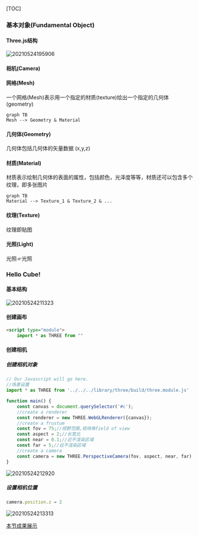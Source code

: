 [TOC]

### 基本对象(Fundamental Object)
#### Three.js结构
![20210524195906](https://cdn.jsdelivr.net/gh/FriedrichHayec/Pic@master/Blogs/Pictures20210524195906.png)
#### 相机(Camera)

#### 网格(Mesh)
一个网格(Mesh)表示用一个指定的材质(texture)绘出一个指定的几何体(geometry)
```mermaid
graph TB
Mesh --> Geometry & Material
```

#### 几何体(Geometry)
几何体包括几何体的矢量数据
(x,y,z)

#### 材质(Material)
材质表示绘制几何体的表面的属性，包括颜色，光泽度等等，材质还可以包含多个纹理，即多张图片
```mermaid
graph TB
Material --> Texture_1 & Texture_2 & ...
```

#### 纹理(Texture)
纹理即贴图

#### 光照(Light)
光照☞光照

### Hello Cube!
#### 基本结构
![20210524211323](https://cdn.jsdelivr.net/gh/FriedrichHayec/Pic@master/Blogs/Pictures20210524211323.png)

#### 创建画布
```html
<script type="module">
    import * as THREE from ""
```

#### 创建相机
##### 创建相机对象
```javascript
// Our Javascript will go here.
//场景设置
import * as THREE from '../../../library/three/build/three.module.js'

function main() {
    const canvas = document.querySelector('#c');
    //create a renderer
    const renderer = new THREE.WebGLRenderer({canvas});
    //create a frustum
    const fov = 75;//视野范围,视场角field of view
    const aspect = 2;//长宽比
    const near = 0.1;//近不渲染区域
    const far = 5;//远不渲染区域
    //create a camera
    const camera = new THREE.PerspectiveCamera(fov, aspect, near, far)
}
```
![20210524212920](https://cdn.jsdelivr.net/gh/FriedrichHayec/Pic@master/Blogs/Pictures20210524212920.png)
##### 设置相机位置
```javascript
camera.position.z = 2
```
![20210524213313](https://cdn.jsdelivr.net/gh/FriedrichHayec/Pic@master/Blogs/Pictures20210524213313.png)

[本节成果展示](../HTML/Animation.html)